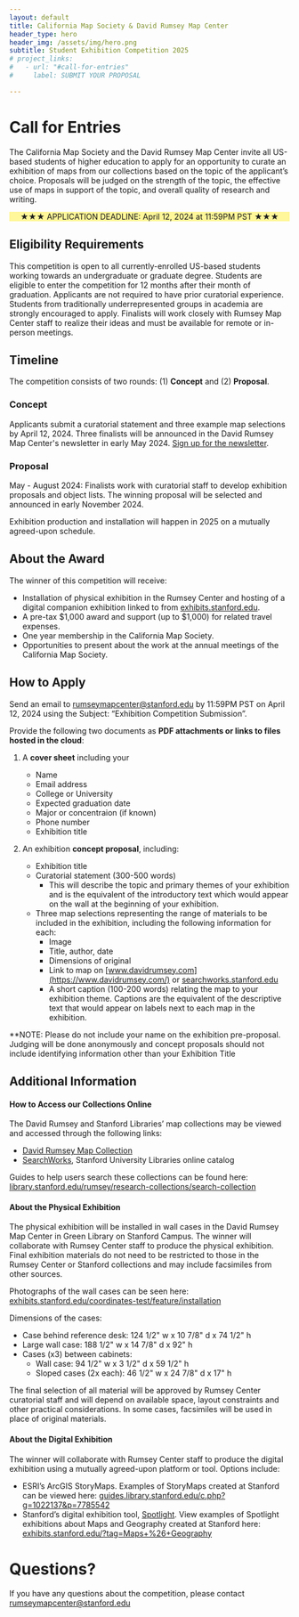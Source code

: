 ```yaml
---
layout: default
title: California Map Society & David Rumsey Map Center
header_type: hero
header_img: /assets/img/hero.png
subtitle: Student Exhibition Competition 2025
# project_links:
#   - url: "#call-for-entries"
#     label: SUBMIT YOUR PROPOSAL

---
```



# Call for Entries
The California Map Society and the David Rumsey Map Center invite all US-based students of higher education to apply for an opportunity to curate an exhibition of maps from our collections based on the topic of the applicant’s choice. Proposals will be judged on the strength of the topic, the effective use of maps in support of the topic, and overall quality of research and writing. 

<p style="text-align: center; background-color: #fff799;
">★★★ APPLICATION DEADLINE: April 12, 2024 at 11:59PM PST ★★★</p>

## Eligibility Requirements
This competition is open to all currently-enrolled US-based students working towards an undergraduate or graduate degree. Students are eligible to enter the competition for 12 months after their month of graduation. Applicants are not required to have prior curatorial experience. Students from traditionally underrepresented groups in academia are strongly encouraged to apply. Finalists will work closely with Rumsey Map Center staff to realize their ideas and must be available for remote or in-person meetings.

## Timeline
The competition consists of two rounds: (1) **Concept** and (2) **Proposal**.

### Concept
Applicants submit a curatorial statement and three example map selections by April 12, 2024. Three finalists will be announced in the David Rumsey Map Center's newsletter in early May 2024. [Sign up for the newsletter](https://stanford.us14.list-manage.com/subscribe?u=bc280d099b8c85ba9fd6e0bb0&id=3f16ea62b6). 

### Proposal
May - August 2024: Finalists work with curatorial staff to develop exhibition proposals and object lists. The winning proposal will be selected and announced in early November 2024. 

Exhibition production and installation will happen in 2025 on a mutually agreed-upon schedule.

## About the Award
The winner of this competition will receive:
- Installation of physical exhibition in the Rumsey Center and hosting of a digital companion exhibition linked to from [exhibits.stanford.edu](https://exhibits.stanford.edu/). 
- A pre-tax $1,000 award and support (up to $1,000) for related travel expenses.
- One year membership in the California Map Society.
- Opportunities to present about the work at the annual meetings of the California Map Society.

## How to Apply
Send an email to [rumseymapcenter@stanford.edu](mailto:rumseymapcenter@stanford.edu) by 11:59PM PST on April 12, 2024 using the Subject: “Exhibition Competition Submission”. 

Provide the following two documents as **PDF attachments or links to files hosted in the cloud**:
1. A **cover sheet** including your
    - Name
    - Email address
    - College or University
    - Expected graduation date
    - Major or concentraion (if known)
    - Phone number
    - Exhibition title

2. An exhibition **concept proposal**, including:
    - Exhibition title
    - Curatorial statement (300-500 words)
        - This will describe the topic and primary themes of your exhibition and is the equivalent of the introductory text which would appear on the wall at the beginning of your exhibition.
    - Three map selections representing the range of materials to be included in the exhibition, including the following information for each:
        - Image
        - Title, author, date
        - Dimensions of original
        - Link to map on [www.davidrumsey.com](https://www.davidrumsey.com/) or [searchworks.stanford.edu](https://searchworks.stanford.edu/)
        - A short caption (100-200 words) relating the map to your exhibition theme. Captions are the equivalent of the descriptive text that would appear on labels next to each map in the exhibition.

**NOTE: Please do not include your name on the exhibition pre-proposal. Judging will be done anonymously and concept proposals should not include identifying information other than your Exhibition Title

## Additional Information
#### How to Access our Collections Online
The David Rumsey and Stanford Libraries’ map collections may be viewed and accessed through the following links:
- [David Rumsey Map Collection](https://www.davidrumsey.com/)
- [SearchWorks](https://searchworks.stanford.edu/), Stanford University Libraries online catalog

Guides to help users search these collections can be found here: [library.stanford.edu/rumsey/research-collections/search-collection](https://library.stanford.edu/rumsey/research-collections/search-collection)

#### About the Physical Exhibition
The physical exhibition will be installed in wall cases in the David Rumsey Map Center in Green Library on Stanford Campus. The winner will collaborate with Rumsey Center staff to produce the physical exhibition. Final exhibition materials do not need to be restricted to those in the Rumsey Center or Stanford collections and may include facsimiles from other sources. 

Photographs of the wall cases can be seen here: [exhibits.stanford.edu/coordinates-test/feature/installation](https://exhibits.stanford.edu/coordinates-test/feature/installation)

Dimensions of the cases:
- Case behind reference desk: 124 1/2" w x 10 7/8" d x 74 1/2" h
- Large wall case: 188 1/2" w x 14 7/8" d x 92" h
- Cases (x3) between cabinets:
    - Wall case: 94 1/2" w x 3 1/2" d x 59 1/2" h
    - Sloped cases (2x each): 46 1/2" w x 24 7/8" d x 17" h

The final selection of all material will be approved by Rumsey Center curatorial staff and will depend on available space, layout constraints and other practical considerations. In some cases, facsimiles will be used in place of original materials. 

#### About the Digital Exhibition

The winner will collaborate with Rumsey Center staff to produce the digital exhibition using a mutually agreed-upon platform or tool. Options include:
- ESRI’s ArcGIS StoryMaps. Examples of StoryMaps created at Stanford can be viewed here: [guides.library.stanford.edu/c.php?g=1022137&p=7785542](https://guides.library.stanford.edu/c.php?g=1022137&p=7785542) 
- Stanford’s digital exhibition tool, [Spotlight](https://library.stanford.edu/research/spotlight). View examples of Spotlight exhibitions about Maps and Geography created at Stanford here: [exhibits.stanford.edu/?tag=Maps+%26+Geography](https://exhibits.stanford.edu/?tag=Maps+%26+Geography)

# Questions?
If you have any questions about the competition, please contact [rumseymapcenter@stanford.edu](mailto:rumseymapcenter@stanford.edu)
